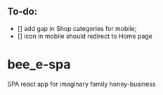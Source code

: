 ## To-do:

- [] add gap in Shop categories for mobile;
- [] icon in mobile should redirect to Home page

# bee_e-spa

SPA react app for imaginary family honey-business


